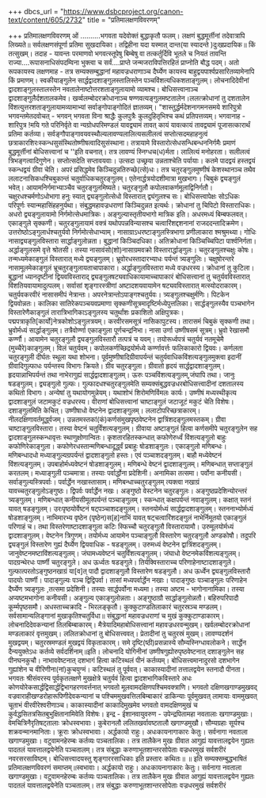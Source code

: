+++
dbcs_url = "https://www.dsbcproject.org/canon-text/content/605/2732"
title = "प्रतिमालक्षणविवरणम्"

+++
प्रतिमालक्षणविवरणम्
ओं ..........भगवता यदेवोक्तं बुद्धाकृतौ फलम्।
लक्षणं बुद्धमूर्त्तीनां तदेवात्रापि लिख्यते॥
सर्वलक्षणसंपूर्णा प्रतिमा सुखदायिका।
तद्विहीना यदा यस्मात् दान्त(या स्यादन्ते )दुःखप्रदायिक॥
किं तत्सुखम्। तदाह - यावन्तः परमाणवो भगवत्स्तूपेषु बिम्बेषु वा तत्कर्तुर्दिवि भूतले च नियतं तावन्ति राज्या....रूपासनाधिसंपदम्विना भुक्त्वा च सर्वं....प्राप्ते जन्मजराविपत्तिरहितं प्राप्नोति बौद्ध पदम्। अतो रूपकायस्य लक्षणमाह - तत्र सम्यक्सम्बुद्धानां महावज्रधराणाञ्च दैर्घ्येण कायस्य बाहुद्वयपार्श्वप्रसारितव्यामेनापि किं प्रमाणम्। स्वकीयाङ्गुलेन सार्द्धद्वादशाङ्गुलस्तालिस्तेन पञ्चविंशत्यधिकशताङ्गुलम्। लोचनादिदेवीनां द्वादशाङ्गुलस्तालस्तेन नवतालेनाष्टोत्तरशताङ्गुलायामो व्यामश्च। बोधिसत्त्वानाञ्च द्वादशाङ्गुलैर्दशतालकमेव। खर्व्वलम्बोदरक्रोधानाञ्च षण्णवत्यङ्गुलमष्टतालेन।ललत्क्रोधानां तु दशतालेन विंशत्युत्तरशताङ्गुलायामव्यामाभ्यां सर्वाङ्गोपाङ्गोदितं ज्ञातव्यम्। "शास्तुर्द्धर्मदेशनागमनसमये शारिपुत्रो भगवन्तमेतदवोचत् - भगवन् भगवता विना श्राद्धैः कुलपुत्रैः कुलदुहितृभिश्च कथं प्रतिपत्तव्यम्। भगवानाह - शारिपुत्र !मयि गते परिनिर्वृते वा न्यग्रोधपरिमण्डलं यावद्व्यामं तावत् कायं यावत्कायं तावद्व्यामं पूजासत्कारार्थं प्रतिमा कर्तव्या। सर्वङ्गौपाङ्गावयवस्थौल्यलावण्यलालित्यसलीलत्वं सप्तोत्सदमहाहनुत्वं छत्राकारशिरःस्कन्धसुसंस्थितोष्णीषत्वादिसुसंस्थाना। तत्रायामे विस्तारोत्सेधसन्धिबन्धननिर्गमैः प्रमाणं बुद्धमूर्त्तीनां बोधिसत्त्वानां च ''इति वचनात्। तत्र लावण्यं स्निग्धच(ध)र्मता। लालित्यं मनोहरता। सलीलत्वं त्रिभङ्गत्वादिगुणेन। सप्तोत्सदेति सप्तावयवाः। उत्सदा उच्छ्रया उन्नताश्चेति पर्यायाः। कतमे पादद्वयं हस्तद्वयं स्कन्धद्वयं ग्रीवा चेति। अपरं प्रसिद्धमेव किञ्चिदुन्नतिरुच्छे(त्से)धः। तत्र चतुरङ्गुलमुष्णीषं केशस्थानञ्च तथैव ललाटनासिकधश्चिबुकान्तं चतुर्वाधिकचतुरङ्गुलम्। एतेनार्द्धत्रयोदशीमात्रा मुखभागः। चिबुकं द्व्यङ्गुलं भवेत्। आयामनिर्गमाभ्याञ्चैव चतुरङ्गुलमिष्यते। चतुरङ्गुलौ कपोलवाकर्णमूलाद्विनिर्गतौ। चक्षुरधश्चर्मणोऽधोभागा हनुः स्यात् द्व्यङ्गुलोत्सेधो विस्तारात् द्व्यंगुलश्च सः। बोधिसत्त्वापेक्षः सोऽधिकः परिपूर्णः स्यान्महासिंहहनुर्यथा। संबुद्धमहावज्रधराणां किञ्चिदुन्नत इत्यर्थः। क्रोधानां तु चिपिटो विस्ताराधिकः। अधरो द्व्यङ्गुलायामो निर्गमोत्सेधमात्रिकः। अङ्गुल्यास्तृतीयभागो मात्रिक इति। अधरमध्यं बिम्बफलवत्। एकाङ्गुले सृक्कणी। चतुरङ्गुलायामं वक्त्रं यथोपपन्नविन्यासश्च चत्वारिंशद्दशनानां राजददन्तादिक्रमेण। उत्तरोष्ठोऽङ्गुलार्धश्चतुर्यवो निर्गमोत्सेधाभ्याम्। नासाग्राऽधरष्टाङ्गुलस्त्रिभागा प्रणीलाकारा श्मश्रुमथ्या। गोधिः नासाद्व्यङ्गुलविस्तारा सार्द्धाङ्गुलोन्नता। बुद्धानां किञ्चिदधिका। अतिक्रोधानां किञ्चिच्चिपिटा पार्श्वनिर्गता। अर्द्धाङ्गुलसमे वृत्ते श्रोतसी। तस्या नासावंसो(शो)नासाग्रमवक्रो विस्तारार्द्धाङ्गुलः। चतुरङ्गुलश्चक्षुः कोषः। तन्मध्यमेकाङ्गुलं विस्तारात् मध्ये द्व्यङ्गुलम्। भ्रूवोरधस्तादारभ्याधः पर्यन्तं त्र्यङ्गुलिः। चक्षुषोरन्तरे नासामूलमेकाङ्गुलं भ्रूचतुरङ्गुलायताचापाकारा। अर्द्धाङ्गुलविस्तारा मध्ये वज्रधरस्य। क्रोधानां तु कुटिला। बुद्धानां ध्यानदृष्टीनां द्वियवविस्ताराद् द्व्यङ्गुलषट्यवाधिकायामाच्चापाकारं बोधिसत्त्वानां तु चतुर्यवविस्तारात् विंशतियवायामादुत्पलम्। सर्वासां शृङ्गारस्त्रीणां अष्टादशयवायामेन षट्यवविस्तारात् मत्स्योदराकारम्। चतुर्यवकरवीरं नासासमीपं नेत्रान्तः। अपरनेत्रान्तोऽपाङ्गश्चतुर्यवः। त्र्यङ्गुलश्चक्षुर्मणिः। पिटकेन द्वियवोन्नतः। कालिका सातिरेकपञ्चयवप्रमाणा सृक्कणीसूत्रमादृष्टिर्मध्येपुत्तलिका। सार्द्धङ्गुलस्यैव पञ्चभागेन विस्तारेणैकाङ्गुलं तारात्रिभागिकाऽङ्गुलस्य चतुर्थांशः प्रकाशितो अक्षिपुत्रकः। पद्मपत्राकृति[कार्यो]नेत्रकोशोऽङ्गुलत्रयम्। करवीरसमसूत्रं नासिकापुटस्य। तारासमं चिबुकं सृक्कणी तथा। भ्रुवोर्मध्यं सार्द्धाङ्गुलम्। तत्रैवोर्ण्णा एकाङ्गुला पूर्णचन्द्रनिभा। नासा उर्णा उष्णीषसमं सूत्रम्। भ्रुवो रेखासमौ कर्ण्णौ। आयामेन चतुरङ्गुलौ द्व्यङ्गुलविस्तारौ तत्पत्रं च यवम्। तयोरूर्ध्वपत्रं चतुर्यवं नतमूचेमै (मुच्चैरे)काङ्गुलम्। विलं चतुर्यवम्। कपोलकर्णच्छिद्रयोर्मध्ये कर्ण्णावर्त्तः फलिकाकारो द्वियवः। कर्णलता चतुरङ्गुली दीर्घतः स्थूला यथा शोभना।
पूर्वमुष्णीषादिग्रीवापर्यन्तं चतुर्यवाधिकविंशत्यङ्गुलमुक्त्वा इदानीं ग्रीवादिगुल्फाधः पर्यन्तस्य विभागः क्रियते। ग्रीव चतुरङ्गुला। ग्रीवातो हृदयं सार्द्धद्वादशाङ्गुलम्। हृदयान्नाभिपर्यन्तं तथा नाभेरागुह्यं सार्द्धद्वादशाङ्गुलम्। ऊरुः पञ्चविंशत्यङ्गुलम्,जंघापि तथा। जानुः षडङ्गुलम्। द्व्यङ्गुलो गुल्फः। गुल्फादधश्चतुरङ्गुलमेति सम्यक्संबुद्धवज्रधरबोधिसत्त्वादीनां दशतालस्य कथितो विभागः। अन्येषां तु यथायोगमुन्नेयम्।
यथाशोभं शिरोमणिर्विमलः कार्यः। उष्णीषं मध्यस्थीकृत्य द्वादशाङ्गुलं जटामकुटं वज्रधरस्य। वीराणां बोधिसत्त्वानां चाष्टाङ्गुलं जटाजूटं मकुटं चेति विशेषः। दशाङ्गुलमिति केचित्। उष्णीषाधो वेष्टनेन द्वादशाङ्गुलम्। ललाटोपरिच्छत्राकारम्। नीलदक्षिणावर्तमूर्द्ध्वजम्। उन्नतमस्तकां(कं)कर्णसंमुखपृष्ठवेष्टनेन द्वात्रिंशदङ्गुलमस्तकम्। ग्रीवा चाष्टाङ्गुलविस्तारा। तस्या वेष्टनं चतुर्विंशत्यङ्गुलम्। ग्रीवाया अष्टाङ्गुलं हित्वा कर्णसमीपे चतुरङ्गुलेन सह द्वादशाङ्गुलस्कन्धावृत्तः स्थाणुक्षोणान्वितः। कृशतारहितस्कन्धात् कफोणेरुर्ध्वं विंशत्यङ्गुलो बाहुः कफोणिरेकाङ्गुला। कफोणेरधस्तान्मणिबन्धादूर्द्ध्वं प्रबाहुः षोडशाङ्गुलः। एकाङ्गुलो मणिबन्धः। मणिबन्धादधो मध्याङ्गुल्यग्रपर्यन्तं द्वादशाङ्गुलो हस्तः। एवं पञ्चाशदङ्गुलम्। बाहौ मध्येवेष्टनं विंशत्यङ्गुलम्। उपबाहोर्मध्यवेष्टनं षोडशाङ्गुलम्। मणिबन्धे वेष्टनं द्वादशाङ्गुलम्। मणिबन्धात् सप्ताङ्गुलं करतलम्। मध्याङ्गुली पञ्चमात्रा। तस्याः पर्वार्द्धोना प्रदेशिनी। अनामिका तत्समा। पर्वोना कनीयसी। सर्वाङ्गुल्यस्त्रिपर्वाः। पर्वार्द्धेन नखास्तासाम्। मणिबन्धाच्चतुरङ्गुलम् त्यक्त्वा नखाग्रं यावच्चतुरङ्गुलोऽङ्गुष्ठः। द्विपर्वः पर्वार्द्धेन नखः। अङ्गुष्ठो वेस्टनेन चतुरङ्गुलः। अङ्गुष्ठप्रदेशिन्योरन्तरं त्र्यङ्गुलम्। मणिबन्धात् कनीयसीमूलपर्यन्तं पञ्चाङ्गुलम्।
स्कन्धात् कक्षपर्यन्तं नवाङ्गुलम्। कक्षात् स्तनं यावत् षडङ्गुलम्। उरःपृष्ठयोर्वेष्टनं षट्पञ्चाशदङ्गुलम्। स्तनयोर्मध्यं सार्द्धद्वादशाङ्गुलम्। स्तननाभ्योर्मध्यं षोडशाङ्गुलम्। नाभिमारभ्य वृष्ठेन (पृष्ठेन)स[ह]नाभिं यावत् षट्चत्वारिंशदङ्गुलं नाभेर्निमूतयो एकाङ्गुलं परिणाहं च। तथा विस्तरेणाष्टादशाङ्गुला कटिः स्फिच्चौ चतुरङ्गुलौ विस्तारायामौ। उरुमूलयोर्मध्यं द्वादशाङ्गुलम्। वेष्टनेन त्रिगुणम्। तयोर्मध्य आयामेन पञ्चाङ्गुलौ विस्तारेण चतुरङ्गुलौ अण्डकोषौ। तदुपरि द्व्यङ्गुलं विस्तारेण गुह्यं दैर्घ्येण द्वियवाधिक - षडङ्गुलम्। उरुमध्यं वेष्टनेन द्वात्रिंशदङ्गुलम्। जानुवेष्टनमष्टाविंशत्यङ्गुलम्। जंघामध्यवेष्टनं चतुर्विंशत्यङ्गुलम्। जंघाधो वेष्टनमेकविंशत्यङ्गुलम्। पादग्रन्थेरधः पार्ष्णी चतुरङ्गुले। अध ऊर्ध्वतः षडङ्गुले। तिर्यक्विस्ताराच्च परिणाहेनाष्टादशाङ्गुले।
गुल्फात्परतोऽङ्गुष्ठनखाग्रं या[व]त् पादौ द्वादशाङ्गुलौ विस्तारेण षडङ्गुलौ। अध ऊर्ध्वेन द्व्यङ्गुलविस्तारौ पादयोः पार्ष्णी। पादाङ्गुल्यः पञ्च द्विद्विपर्वा। तासां मध्यपर्वार्द्धेन नखाः। पादाङ्गुष्ठः पञ्चाङ्गुलः परिणाहेन दैर्घ्येण त्र्यङ्गुलः ,तत्समा प्रदेशिनी। तस्याः सार्द्धपर्वोना मध्यमा। तस्या अष्टम - भागोनानामिका। तस्या अप्यष्टमभागोना कनीयसी। अङ्गुल्य एकाङ्गुलोन्नताः। अङ्गुष्ठाग्रौ सार्द्धाङ्गुलोन्नतौ। बहिरुपरिपादौ कूर्म्मपृष्ठसमौ। अधस्ताच्चक्रादि - भिरलङ्कृतौ।
कुक्कुटाण्डतिलाकारं चतुरस्रञ्च मण्डलम्।
सर्वसामान्यलिङ्गानां मुखाकृतिश्चतुर्विधा॥
संबुद्धानां महावज्रधराणां च मुखं कुक्कुटाण्डाकारम्। लोचनादिदेवकन्यानां तिलबिम्बाकारम्। मैत्रेयादिमहाबोधिसत्त्वानां महावज्रधरवन्मुखम्। खर्वलम्बोदरक्रोधानां मण्डलाकारं वृत्तमुखम्। ललितक्रोधानां तु बोधिसत्त्ववत्। प्रेतादीनां तु चतुरस्रं मुखम्। लावण्यदर्शनं मुखद्वयम्। चतुरस्रमण्डलं मुखद्वयं विकृताकारम्।
समे दृष्टि(ष्ठी)प्रसन्नास्ये सौम्यस्निग्धावलोकने।
सार्द्धेन दैन्ययुक्तेऽधः कर्तव्ये सर्वदर्शिनाम्॥इति।
लोचनादि योगिनीनां उष्णीषगुह्योरुपृष्ठवेष्टनात् दशाङ्गुलेन सह पीनघनकुचौ। नाभाववेष्टनात् दशभागं हित्वा कटिस्थलं पीनं कर्तव्यम्। बोधिसत्त्वमानादुरसो दशभागेन गुह्यांशेन च वीरिणीना(नां)कुचयुग्मं। कटिस्थलं तु पूर्ववत्। काकास्यादीनां तत्तालद्वयेन स्तनादौ पीनता। भगवतः श्रीसंवरस्य पूर्वकृतलक्षणे मुखक्षेत्रे चतुर्यवं हित्वा द्वादशभागिकविस्तारे अधः कोणयोरेकसार्द्धद्विसार्द्धद्विभागहरणवर्त्तनात् भगवतो मूलवामदक्षिणपश्चिमवक्त्राणि। भगवतो दक्षिणखगाण्डमुखवद् वज्रवाराहीखण्डरोहारूपिणीदेवकन्यानां च पश्चिममुखवत्तिलबिम्बाकारं डाकिन्याः पूर्वमुखवत् लामायाः वाममुखवत् चूताभं वीरवीरेश्वरीणाञ्च। काकास्यादीनां काकादिमुखमेव भगवतो वामदक्षिणमुखं च कुर्वद्धसितत्रसितबुभुक्षितानामिवेति विशेषः। इन्द्र - ईशानवायुवरुण - उपेन्द्रपितामहा नवतालाः खगाण्डमुखाः। वेमचित्रिनैरृतिषट्तालाः क्रोधस्वभावाः। कुबेरानलौ ललितखर्वावष्टतालौ खगाण्डमुखौ। सौम्यग्रहाः सूर्यश्च शक्रवन्मानमानिताः। क्रूराः क्रोधस्वभावाः। अर्द्धकायो राहुः। अधःकायनागाकारः केतुः। सर्वनागा नवताला खगाण्डमुखाः। वटुवामनहेरम्बः कर्तव्यः पञ्चतालिकः। तत्र तालैकेन मुखः ग्रीवात आगुह्यं यावत्तालद्वयेन गुह्यतः पादतलं यावत्तालद्वयेनेति पञ्चतालम्। तत्र संबुद्धाः करुणाभूतशान्तरसोपेताः वज्रधरमुखं सर्वशरीरं नवरसरसाविष्टम्। बोधिसत्त्वादयस्तु शृङ्गाररसाधिकाः इति प्रस्तारः कथितः॥
॥ इति सम्यक्सम्बुद्धभाषितं प्रतिमालक्षणविवरणं समाप्तम्॥स्वभावाः। अर्द्धकायो राहुः। अधःकायनागाकारः केतुः। सर्वनागा नवताला खगाण्डमुखाः। वटुवामनहेरम्बः कर्तव्यः पञ्चतालिकः। तत्र तालैकेन मुखः ग्रीवात आगुह्यं यावत्तालद्वयेन गुह्यतः पादतलं यावत्तालद्वयेनेति पञ्चतालम्। तत्र संबुद्धाः करुणाभूतशान्तरसोपेताः वज्रधरमुखं सर्वशरीरं
